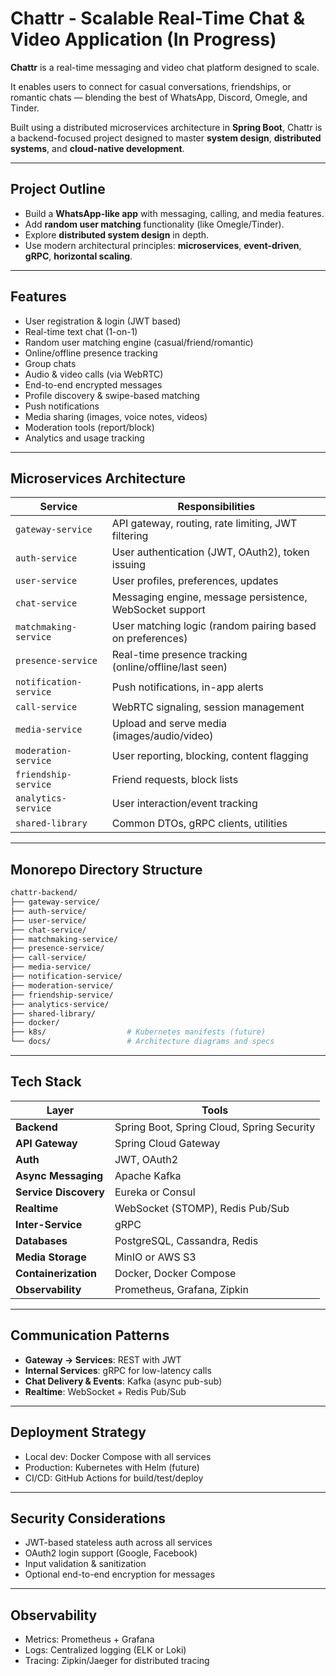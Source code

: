 # Chattr - Scalable Real-Time Chat & Video Application (In Progress)

**Chattr** is a real-time messaging and video chat platform designed to scale.  

It enables users to connect for casual conversations, friendships, or romantic chats — blending the best of WhatsApp, Discord, Omegle, and Tinder.

Built using a distributed microservices architecture in **Spring Boot**, Chattr is a backend-focused project designed to master **system design**, **distributed systems**, and **cloud-native development**.

---

## Project Outline 
- Build a **WhatsApp-like app** with messaging, calling, and media features.
- Add **random user matching** functionality (like Omegle/Tinder).
- Explore **distributed system design** in depth.
- Use modern architectural principles: **microservices**, **event-driven**, **gRPC**, **horizontal scaling**.

---

## Features

- User registration & login (JWT based)
- Real-time text chat (1-on-1)
- Random user matching engine (casual/friend/romantic)
- Online/offline presence tracking
- Group chats
- Audio & video calls (via WebRTC)
- End-to-end encrypted messages
- Profile discovery & swipe-based matching
- Push notifications
- Media sharing (images, voice notes, videos)
- Moderation tools (report/block)
- Analytics and usage tracking

---

## Microservices Architecture

| Service | Responsibilities |
|--------|------------------|
| `gateway-service` | API gateway, routing, rate limiting, JWT filtering |
| `auth-service` | User authentication (JWT, OAuth2), token issuing |
| `user-service` | User profiles, preferences, updates |
| `chat-service` | Messaging engine, message persistence, WebSocket support |
| `matchmaking-service` | User matching logic (random pairing based on preferences) |
| `presence-service` | Real-time presence tracking (online/offline/last seen) |
| `notification-service` | Push notifications, in-app alerts |
| `call-service` | WebRTC signaling, session management |
| `media-service` | Upload and serve media (images/audio/video) |
| `moderation-service` | User reporting, blocking, content flagging |
| `friendship-service` | Friend requests, block lists |
| `analytics-service` | User interaction/event tracking |
| `shared-library` | Common DTOs, gRPC clients, utilities |

---

## Monorepo Directory Structure

```bash
chattr-backend/
├── gateway-service/
├── auth-service/
├── user-service/
├── chat-service/
├── matchmaking-service/
├── presence-service/
├── call-service/
├── media-service/
├── notification-service/
├── moderation-service/
├── friendship-service/
├── analytics-service/
├── shared-library/
├── docker/               
├── k8s/                  # Kubernetes manifests (future)
└── docs/                 # Architecture diagrams and specs
```

---

## Tech Stack

| Layer | Tools |
|------|-------|
| **Backend** | Spring Boot, Spring Cloud, Spring Security |
| **API Gateway** | Spring Cloud Gateway |
| **Auth** | JWT, OAuth2 |
| **Async Messaging** | Apache Kafka |
| **Service Discovery** | Eureka or Consul |
| **Realtime** | WebSocket (STOMP), Redis Pub/Sub |
| **Inter-Service** | gRPC |
| **Databases** | PostgreSQL, Cassandra, Redis |
| **Media Storage** | MinIO or AWS S3 |
| **Containerization** | Docker, Docker Compose |
| **Observability** | Prometheus, Grafana, Zipkin |

---

## Communication Patterns

- **Gateway → Services**: REST with JWT
- **Internal Services**: gRPC for low-latency calls
- **Chat Delivery & Events**: Kafka (async pub-sub)
- **Realtime**: WebSocket + Redis Pub/Sub

---

## Deployment Strategy

- Local dev: Docker Compose with all services
- Production: Kubernetes with Helm (future)
- CI/CD: GitHub Actions for build/test/deploy

---

## Security Considerations

- JWT-based stateless auth across all services
- OAuth2 login support (Google, Facebook)
- Input validation & sanitization
- Optional end-to-end encryption for messages

---

## Observability

- Metrics: Prometheus + Grafana
- Logs: Centralized logging (ELK or Loki)
- Tracing: Zipkin/Jaeger for distributed tracing
